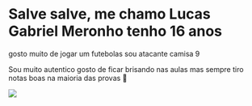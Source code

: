 # Salve salve, me chamo Lucas Gabriel Meronho tenho 16 anos

gosto muito de jogar um futebolas sou atacante camisa 9  


Sou muito autentico gosto de ficar brisando nas aulas mas sempre tiro notas boas na maioria das provas 🤯

![](https://tenor.com/bZurE.gif)

